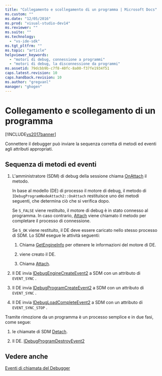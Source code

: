 ```yaml
---
title: "Collegamento e scollegamento di un programma | Microsoft Docs"
ms.custom: ""
ms.date: "12/05/2016"
ms.prod: "visual-studio-dev14"
ms.reviewer: ""
ms.suite: ""
ms.technology: 
  - "vs-ide-sdk"
ms.tgt_pltfrm: ""
ms.topic: "article"
helpviewer_keywords: 
  - "motori di debug, connessione a programmi"
  - "motori di debug, la disconnessione da programmi"
ms.assetid: 79dcbb9b-c7f8-40fc-8a00-f37fe1934f51
caps.latest.revision: 10
caps.handback.revision: 10
ms.author: "gregvanl"
manager: "ghogen"
---
```

# Collegamento e scollegamento di un programma
[!INCLUDE[vs2017banner](../../code-quality/includes/vs2017banner.md)]

Connettere il debugger può inviare la sequenza corretta di metodi ed eventi agli attributi appropriati.  
  
## Sequenza di metodi ed eventi  
  
1.  L'amministratore \(SDM\) di debug della sessione chiama [OnAttach](../../extensibility/debugger/reference/idebugprogramnodeattach2-onattach.md) il metodo.  
  
     In base al modello \(DE\) di processo il motore di debug, il metodo di `IDebugProgramNodeAttach2::OnAttach` restituisce uno dei metodi seguenti, che determina ciò che si verifica dopo.  
  
     Se `S_FALSE` viene restituito, il motore di debug è in stato connesso al programma.  In caso contrario, [Attach](../../extensibility/debugger/reference/idebugengine2-attach.md) viene chiamato il metodo per completare il processo di connessione.  
  
     Se `S_OK` viene restituito, il DE deve essere caricato nello stesso processo di SDM.  Lo SDM esegue le attività seguenti:  
  
    1.  Chiama [GetEngineInfo](../../extensibility/debugger/reference/idebugprogramnode2-getengineinfo.md) per ottenere le informazioni del motore di DE.  
  
    2.  viene creato il DE.  
  
    3.  Chiama [Attach](../../extensibility/debugger/reference/idebugengine2-attach.md).  
  
2.  Il DE invia [IDebugEngineCreateEvent2](../../extensibility/debugger/reference/idebugenginecreateevent2.md) a SDM con un attributo di `EVENT_SYNC` .  
  
3.  Il DE invia [IDebugProgramCreateEvent2](../../extensibility/debugger/reference/idebugprogramcreateevent2.md) a SDM con un attributo di `EVENT_SYNC` .  
  
4.  Il DE invia [IDebugLoadCompleteEvent2](../../extensibility/debugger/reference/idebugloadcompleteevent2.md) a SDM con un attributo di `EVENT_SYNC_STOP` .  
  
 Tramite rimozione da un programma è un processo semplice e in due fasi, come segue:  
  
1.  le chiamate di SDM [Detach](../../extensibility/debugger/reference/idebugprogram2-detach.md).  
  
2.  Il DE. [IDebugProgramDestroyEvent2](../../extensibility/debugger/reference/idebugprogramdestroyevent2.md)  
  
## Vedere anche  
 [Eventi di chiamata del Debugger](../../extensibility/debugger/calling-debugger-events.md)